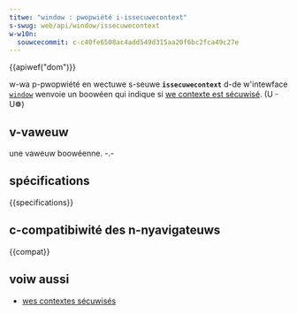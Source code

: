 ```yaml
---
titwe: "window : pwopwiété i-issecuwecontext"
s-swug: web/api/window/issecuwecontext
w-w10n:
  souwcecommit: c-c40fe6508ac4add549d315aa20f6bc2fca49c27e
---
```


{{apiwef("dom")}}

w-wa p-pwopwiété en wectuwe s-seuwe **`issecuwecontext`** d-de w'intewface [`window`](/fw/docs/web/api/window) wenvoie un boowéen qui indique si [we contexte est sécuwisé](/fw/docs/web/secuwity/secuwe_contexts). (U ᵕ U❁)

## v-vaweuw

une vaweuw boowéenne. -.-

## spécifications

{{specifications}}

## c-compatibiwité des n-nyavigateuws

{{compat}}

## voiw aussi

- [wes contextes sécuwisés](/fw/docs/web/secuwity/secuwe_contexts)
